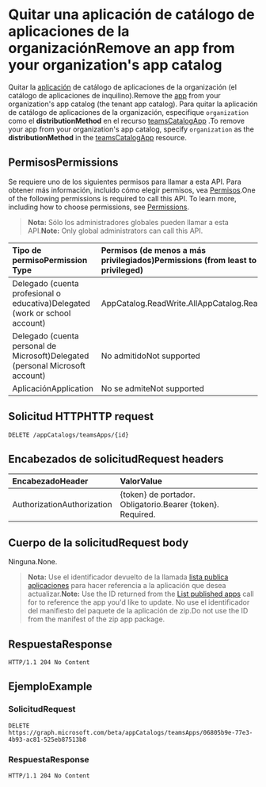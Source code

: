 # <a name="remove-an-app-from-your-organizations-app-catalog"></a><span data-ttu-id="b639c-101">Quitar una aplicación de catálogo de aplicaciones de la organización</span><span class="sxs-lookup"><span data-stu-id="b639c-101">Remove an app from your organization's app catalog</span></span>



<span data-ttu-id="b639c-102">Quitar la [aplicación](../resources/teamsapp.md) de catálogo de aplicaciones de la organización (el catálogo de aplicaciones de inquilino).</span><span class="sxs-lookup"><span data-stu-id="b639c-102">Remove the [app](../resources/teamsapp.md) from your organization's app catalog (the tenant app catalog).</span></span> <span data-ttu-id="b639c-103">Para quitar la aplicación de catálogo de aplicaciones de la organización, especifique `organization` como el **distributionMethod** en el recurso [teamsCatalogApp](../resources/teamsapp.md) .</span><span class="sxs-lookup"><span data-stu-id="b639c-103">To remove your app from your organization's app catalog, specify `organization` as the **distributionMethod** in the [teamsCatalogApp](../resources/teamsapp.md) resource.</span></span>

## <a name="permissions"></a><span data-ttu-id="b639c-104">Permisos</span><span class="sxs-lookup"><span data-stu-id="b639c-104">Permissions</span></span>

<span data-ttu-id="b639c-p102">Se requiere uno de los siguientes permisos para llamar a esta API. Para obtener más información, incluido cómo elegir permisos, vea [Permisos](https://developer.microsoft.com/graph/docs/concepts/permissions_reference).</span><span class="sxs-lookup"><span data-stu-id="b639c-p102">One of the following permissions is required to call this API. To learn more, including how to choose permissions, see [Permissions](https://developer.microsoft.com/graph/docs/concepts/permissions_reference).</span></span>

><span data-ttu-id="b639c-107">**Nota:** Sólo los administradores globales pueden llamar a esta API.</span><span class="sxs-lookup"><span data-stu-id="b639c-107">**Note:** Only global administrators can call this API.</span></span> 

| <span data-ttu-id="b639c-108">Tipo de permiso</span><span class="sxs-lookup"><span data-stu-id="b639c-108">Permission Type</span></span>                        | <span data-ttu-id="b639c-109">Permisos (de menos a más privilegiados)</span><span class="sxs-lookup"><span data-stu-id="b639c-109">Permissions (from least to most privileged)</span></span>|
|:----------------------------------     |:-------------|
| <span data-ttu-id="b639c-110">Delegado (cuenta profesional o educativa)</span><span class="sxs-lookup"><span data-stu-id="b639c-110">Delegated (work or school account)</span></span>     | <span data-ttu-id="b639c-111">AppCatalog.ReadWrite.All</span><span class="sxs-lookup"><span data-stu-id="b639c-111">AppCatalog.ReadWrite.All</span></span> |
| <span data-ttu-id="b639c-112">Delegado (cuenta personal de Microsoft)</span><span class="sxs-lookup"><span data-stu-id="b639c-112">Delegated (personal Microsoft account)</span></span> | <span data-ttu-id="b639c-113">No admitido</span><span class="sxs-lookup"><span data-stu-id="b639c-113">Not supported</span></span>|
| <span data-ttu-id="b639c-114">Aplicación</span><span class="sxs-lookup"><span data-stu-id="b639c-114">Application</span></span>                            | <span data-ttu-id="b639c-115">No se admite</span><span class="sxs-lookup"><span data-stu-id="b639c-115">Not supported</span></span>|

## <a name="http-request"></a><span data-ttu-id="b639c-116">Solicitud HTTP</span><span class="sxs-lookup"><span data-stu-id="b639c-116">HTTP request</span></span>
<!-- { "blockType": "ignored" } -->
```http
DELETE /appCatalogs/teamsApps/{id}
```

## <a name="request-headers"></a><span data-ttu-id="b639c-117">Encabezados de solicitud</span><span class="sxs-lookup"><span data-stu-id="b639c-117">Request headers</span></span>

| <span data-ttu-id="b639c-118">Encabezado</span><span class="sxs-lookup"><span data-stu-id="b639c-118">Header</span></span>        | <span data-ttu-id="b639c-119">Valor</span><span class="sxs-lookup"><span data-stu-id="b639c-119">Value</span></span>           |
|:--------------|:--------------  |
| <span data-ttu-id="b639c-120">Authorization</span><span class="sxs-lookup"><span data-stu-id="b639c-120">Authorization</span></span> | <span data-ttu-id="b639c-p103">{token} de portador. Obligatorio.</span><span class="sxs-lookup"><span data-stu-id="b639c-p103">Bearer {token}. Required.</span></span>  |

## <a name="request-body"></a><span data-ttu-id="b639c-123">Cuerpo de la solicitud</span><span class="sxs-lookup"><span data-stu-id="b639c-123">Request body</span></span>

<span data-ttu-id="b639c-124">Ninguna.</span><span class="sxs-lookup"><span data-stu-id="b639c-124">None.</span></span>

><span data-ttu-id="b639c-125">**Nota:** Use el identificador devuelto de la llamada [lista publica aplicaciones](./teamsapp_list.md) para hacer referencia a la aplicación que desea actualizar.</span><span class="sxs-lookup"><span data-stu-id="b639c-125">**Note:** Use the ID returned from the [List published apps](./teamsapp_list.md) call for to reference the app you'd like to update.</span></span> <span data-ttu-id="b639c-126">No use el identificador del manifiesto del paquete de la aplicación de zip.</span><span class="sxs-lookup"><span data-stu-id="b639c-126">Do not use the ID from the manifest of the zip app package.</span></span>

## <a name="response"></a><span data-ttu-id="b639c-127">Respuesta</span><span class="sxs-lookup"><span data-stu-id="b639c-127">Response</span></span>

```
HTTP/1.1 204 No Content
```

## <a name="example"></a><span data-ttu-id="b639c-128">Ejemplo</span><span class="sxs-lookup"><span data-stu-id="b639c-128">Example</span></span>

### <a name="request"></a><span data-ttu-id="b639c-129">Solicitud</span><span class="sxs-lookup"><span data-stu-id="b639c-129">Request</span></span>

```http
DELETE https://graph.microsoft.com/beta/appCatalogs/teamsApps/06805b9e-77e3-4b93-ac81-525eb87513b8
```

### <a name="response"></a><span data-ttu-id="b639c-130">Respuesta</span><span class="sxs-lookup"><span data-stu-id="b639c-130">Response</span></span>

```http
HTTP/1.1 204 No Content
```
